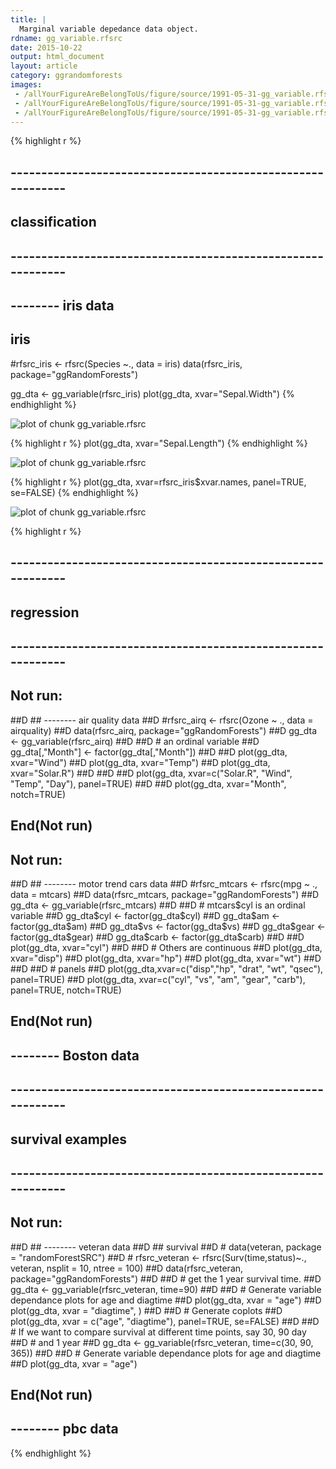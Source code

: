 ```yaml
---
title: |
  Marginal variable depedance data object.
rdname: gg_variable.rfsrc
date: 2015-10-22
output: html_document
layout: article
category: ggrandomforests
images:
 - /allYourFigureAreBelongToUs/figure/source/1991-05-31-gg_variable.rfsrc//gg_variable.rfsrc-1.png
 - /allYourFigureAreBelongToUs/figure/source/1991-05-31-gg_variable.rfsrc//gg_variable.rfsrc-2.png
 - /allYourFigureAreBelongToUs/figure/source/1991-05-31-gg_variable.rfsrc//gg_variable.rfsrc-3.png
---
```





{% highlight r %}
## ------------------------------------------------------------
## classification
## ------------------------------------------------------------
## -------- iris data
## iris
#rfsrc_iris <- rfsrc(Species ~., data = iris)
data(rfsrc_iris, package="ggRandomForests")

gg_dta <- gg_variable(rfsrc_iris)
plot(gg_dta, xvar="Sepal.Width")
{% endhighlight %}

![plot of chunk gg_variable.rfsrc](/allYourFigureAreBelongToUs/figure/source/1991-05-31-gg_variable.rfsrc/gg_variable.rfsrc-1.png) 

{% highlight r %}
plot(gg_dta, xvar="Sepal.Length")
{% endhighlight %}

![plot of chunk gg_variable.rfsrc](/allYourFigureAreBelongToUs/figure/source/1991-05-31-gg_variable.rfsrc/gg_variable.rfsrc-2.png) 

{% highlight r %}
plot(gg_dta, xvar=rfsrc_iris$xvar.names,
     panel=TRUE, se=FALSE)
{% endhighlight %}

![plot of chunk gg_variable.rfsrc](/allYourFigureAreBelongToUs/figure/source/1991-05-31-gg_variable.rfsrc/gg_variable.rfsrc-3.png) 

{% highlight r %}
## ------------------------------------------------------------
## regression
## ------------------------------------------------------------
## Not run: 
##D ## -------- air quality data
##D #rfsrc_airq <- rfsrc(Ozone ~ ., data = airquality)
##D data(rfsrc_airq, package="ggRandomForests")
##D gg_dta <- gg_variable(rfsrc_airq)
##D 
##D # an ordinal variable
##D gg_dta[,"Month"] <- factor(gg_dta[,"Month"])
##D 
##D plot(gg_dta, xvar="Wind")
##D plot(gg_dta, xvar="Temp")
##D plot(gg_dta, xvar="Solar.R")
##D 
##D 
##D plot(gg_dta, xvar=c("Solar.R", "Wind", "Temp", "Day"), panel=TRUE)
##D 
##D plot(gg_dta, xvar="Month", notch=TRUE)
## End(Not run)
## Not run: 
##D ## -------- motor trend cars data
##D #rfsrc_mtcars <- rfsrc(mpg ~ ., data = mtcars)
##D data(rfsrc_mtcars, package="ggRandomForests")
##D gg_dta <- gg_variable(rfsrc_mtcars)
##D 
##D # mtcars$cyl is an ordinal variable
##D gg_dta$cyl <- factor(gg_dta$cyl)
##D gg_dta$am <- factor(gg_dta$am)
##D gg_dta$vs <- factor(gg_dta$vs)
##D gg_dta$gear <- factor(gg_dta$gear)
##D gg_dta$carb <- factor(gg_dta$carb)
##D 
##D plot(gg_dta, xvar="cyl")
##D 
##D # Others are continuous
##D plot(gg_dta, xvar="disp")
##D plot(gg_dta, xvar="hp")
##D plot(gg_dta, xvar="wt")
##D 
##D 
##D # panels
##D plot(gg_dta,xvar=c("disp","hp", "drat", "wt", "qsec"),  panel=TRUE)
##D plot(gg_dta, xvar=c("cyl", "vs", "am", "gear", "carb"), panel=TRUE, notch=TRUE)
## End(Not run)
## -------- Boston data

## ------------------------------------------------------------
## survival examples
## ------------------------------------------------------------
## Not run: 
##D ## -------- veteran data
##D ## survival
##D # data(veteran, package = "randomForestSRC")
##D # rfsrc_veteran <- rfsrc(Surv(time,status)~., veteran, nsplit = 10, ntree = 100)
##D data(rfsrc_veteran, package="ggRandomForests")
##D 
##D # get the 1 year survival time.
##D gg_dta <- gg_variable(rfsrc_veteran, time=90)
##D 
##D # Generate variable dependance plots for age and diagtime
##D plot(gg_dta, xvar = "age")
##D plot(gg_dta, xvar = "diagtime", )
##D 
##D # Generate coplots
##D plot(gg_dta, xvar = c("age", "diagtime"), panel=TRUE, se=FALSE)
##D 
##D # If we want to compare survival at different time points, say 30, 90 day
##D # and 1 year
##D gg_dta <- gg_variable(rfsrc_veteran, time=c(30, 90, 365))
##D 
##D # Generate variable dependance plots for age and diagtime
##D plot(gg_dta, xvar = "age")
## End(Not run)
## -------- pbc data
{% endhighlight %}